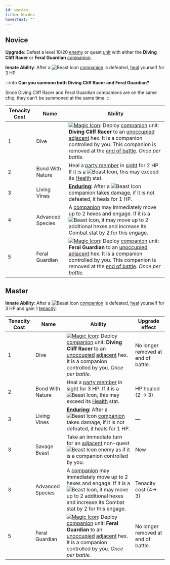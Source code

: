 ```yaml
---
id: warden
title: Warden
hoverText: ""
---
```


## Novice

**Upgrade**: Defeat a level 10/20 [enemy](/docs/glossary/enemy) or quest [unit](/docs/glossary/unit) with either the **Diving Cliff Racer** or **Feral Guardian** [companion](/docs/glossary/companion).

**Innate Ability**: After a <img src="/icons/beast.svg" alt="Beast Icon" className="icon-svg" /> [companion](/docs/glossary/companion) is defeated, [heal](/docs/glossary/healing) yourself for 3 HP.

:::info
**Can you summon both Diving Cliff Racer and Feral Guardian?**

Since Diving Cliff Racer and Feral Guardian companions are on the same chip, they can't be summoned at the same time.
:::

| Tenacity Cost | Name             | Ability                                                                                                                                                                                                                                                                                                                                                                                                         |
| ------------- | ---------------- | --------------------------------------------------------------------------------------------------------------------------------------------------------------------------------------------------------------------------------------------------------------------------------------------------------------------------------------------------------------------------------------------------------------- |
| 1             | Dive             | [<img src="/icons/magic.svg" alt="Magic Icon" className="icon-svg" />](/docs/battles/battle-forms/magic): Deploy [companion](/docs/glossary/companion) unit: **Diving Cliff Racer** to an [unoccupied](/docs/glossary/occupied) [adjacent](/docs/glossary/adjacent) hex. It is a companion controlled by you. This companion is removed at the [end of battle](/docs/battles/end-of-battle). _Once per battle._ |
| 2             | Bond With Nature | Heal a [party member](/docs/glossary/party) in [sight](/docs/glossary/sight) for 2 HP. If it is a <img src="/icons/beast.svg" alt="Beast Icon" className="icon-svg" />, this may exceed its [Health](/docs/adventurer/stats/health) stat.                                                                                                                                                                       |
| 3             | Living Vines     | **[Enduring](/docs/glossary/enduring):** After a <img src="/icons/beast.svg" alt="Beast Icon" className="icon-svg" /> companion takes damage, if it is not defeated, it heals for 1 HP.                                                                                                                                                                                                                         |
| 4             | Advanced Species | A [companion](/docs/glossary/companion) may immediately move up to 2 hexes and engage. If it is a <img src="/icons/beast.svg" alt="Beast Icon" className="icon-svg" />, it may move up to 2 additional hexes and increase its Combat stat by 2 for this engage.                                                                                                                                                 |
| 5             | Feral Guardian   | [<img src="/icons/magic.svg" alt="Magic Icon" className="icon-svg" />](/docs/battles/battle-forms/magic): Deploy [companion](/docs/glossary/companion) unit: **Feral Guardian** to an [unoccupied](/docs/glossary/occupied) [adjacent](/docs/glossary/adjacent) hex. It is a companion controlled by you. This companion is removed at the [end of battle](/docs/battles/end-of-battle). _Once per battle._     |

## Master

**Innate Ability**: After a <img src="/icons/beast.svg" alt="Beast Icon" className="icon-svg" /> [companion](/docs/glossary/companion) is defeated, [heal](/docs/glossary/healing) yourself for 3 HP and gain 1 [tenacity](/docs/glossary/tenacity).

| Tenacity Cost | Name             | Ability                                                                                                                                                                                                                                                                                                                          | Upgrade effect                      |
| ------------- | ---------------- | -------------------------------------------------------------------------------------------------------------------------------------------------------------------------------------------------------------------------------------------------------------------------------------------------------------------------------- | ----------------------------------- |
| 1             | Dive             | [<img src="/icons/magic.svg" alt="Magic Icon" className="icon-svg" />](/docs/battles/battle-forms/magic): Deploy [companion](/docs/glossary/companion) unit: **Diving Cliff Racer** to an [unoccupied](/docs/glossary/occupied) [adjacent](/docs/glossary/adjacent) hex. It is a companion controlled by you. _Once per battle._ | No longer removed at end of battle. |
| 2             | Bond With Nature | Heal a [party member](/docs/glossary/party) in [sight](/docs/glossary/sight) for 3 HP. If it is a <img src="/icons/beast.svg" alt="Beast Icon" className="icon-svg" />, this may exceed its [Health](/docs/adventurer/stats/health) stat.                                                                                        | HP healed<br/>(2 → 3)               |
| 3             | Living Vines     | **[Enduring](/docs/glossary/enduring):** After a <img src="/icons/beast.svg" alt="Beast Icon" className="icon-svg" /> [companion](/docs/glossary/companion) takes damage, if it is not defeated, it heals for 1 HP.                                                                                                              | —                                   |
| 3             | Savage Beast     | Take an immediate turn for an [adjacent](/docs/glossary/adjacent) non-quest <img src="/icons/beast.svg" alt="Beast Icon" className="icon-svg" /> enemy as if it is a companion controlled by you.                                                                                                                                | New                                 |
| 3             | Advanced Species | A [companion](/docs/glossary/companion) may immediately move up to 2 hexes and engage. If it is a <img src="/icons/beast.svg" alt="Beast Icon" className="icon-svg" />, it may move up to 2 additional hexes and increase its Combat stat by 2 for this engage.                                                                  | Tenacity cost (4→ 3)                |
| 5             | Feral Guardian   | [<img src="/icons/magic.svg" alt="Magic Icon" className="icon-svg" />](/docs/battles/battle-forms/magic): Deploy [companion](/docs/glossary/companion) unit: **Feral Guardian** to an [unoccupied](/docs/glossary/occupied) [adjacent](/docs/glossary/adjacent) hex. It is a companion controlled by you. _Once per battle._     | No longer removed at end of battle. |
